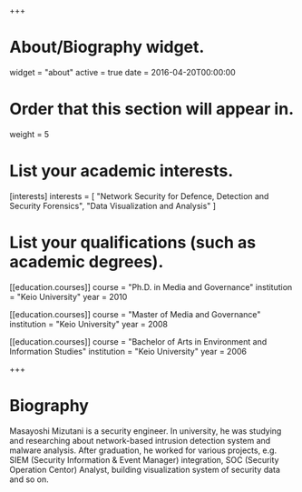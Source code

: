 +++
# About/Biography widget.
widget = "about"
active = true
date = 2016-04-20T00:00:00

# Order that this section will appear in.
weight = 5

# List your academic interests.
[interests]
  interests = [
    "Network Security for Defence, Detection and Security Forensics",
    "Data Visualization and Analysis"
  ]

# List your qualifications (such as academic degrees).
[[education.courses]]
  course = "Ph.D. in Media and Governance"
  institution = "Keio University"
  year = 2010

[[education.courses]]
  course = "Master of Media and Governance"
  institution = "Keio University"
  year = 2008

[[education.courses]]
  course = "Bachelor of Arts in Environment and Information Studies"
  institution = "Keio University"
  year = 2006
 
+++

# Biography

Masayoshi Mizutani is a security engineer. In university, he was studying and researching about network-based intrusion detection system and malware analysis. After graduation, he worked for various projects, e.g. SIEM (Security Information & Event Manager) integration, SOC (Security Operation Centor) Analyst, building visualization system of security data and so on.
